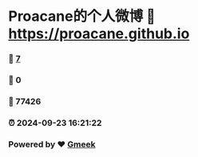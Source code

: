 # Proacane的个人微博 :link: https://proacane.github.io 
### :page_facing_up: [7](https://proacane.github.io/tag.html) 
### :speech_balloon: 0 
### :hibiscus: 77426 
### :alarm_clock: 2024-09-23 16:21:22 
### Powered by :heart: [Gmeek](https://github.com/Meekdai/Gmeek)
